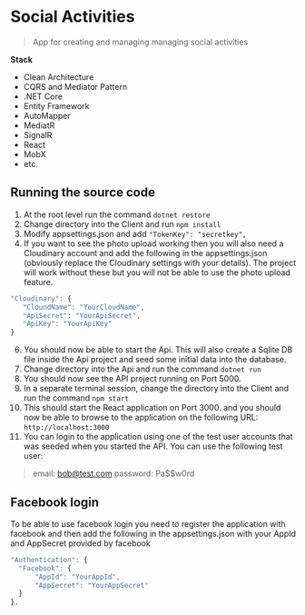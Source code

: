 # Social Activities

> App for creating and managing managing social activities

**Stack**
- Clean Architecture
- CQRS and Mediator Pattern
- .NET Core
- Entity Framework
- AutoMapper
- MediatR
- SignalR
- React
- MobX
- etc.

## Running the source code

 1. At the root level run the command `dotnet restore`
 2. Change directory into the Client and run `npm install`
 3. Modify appsettings.json and add `"TokenKey": "secretkey",`
 4. If you want to see the photo upload working then you will also need a Cloudinary account and add the following in the appsettings.json (obviously replace the Cloudinary settings with your details).  The project will work without these but you will not be able to use the photo upload feature.
 ```javascript
"Cloudinary": {
	"CloundName": "YourCloudName",
	"ApiSecret": "YourApiSecret",
	"ApiKey": "YourApiKey"
}
```
 6. You should now be able to start the Api. This will also create a Sqlite DB file inside the Api project and seed some initial data into the database.
 7. Change directory into the Api and run the command `dotnet run`
 8. You should now see the API project running on Port 5000.
 9. In a separate terminal session, change the directory into the Client and run the command `npm start`
 10. This should start the React application on Port 3000. and you should now be able to browse to the application on the following URL: `http://localhost:3000`
 11. You can login to the application using one of the test user accounts that was seeded when you started the API. You can use the following test user: 

> email:  bob@test.com
> password:  Pa$$w0rd

## Facebook login

 To be able to use facebook login you need to register the application with facebook and then add the following in the appsettings.json with your AppId and AppSecret provided by facebook
  ```javascript
"Authentication": {
	"Facebook": {
		"AppId": "YourAppId",
		"AppSecret": "YourAppSecret"
	}
},
```
